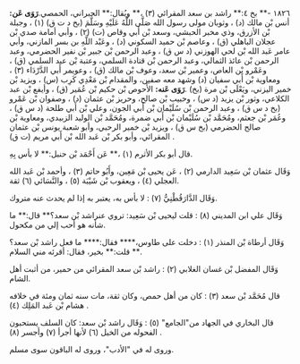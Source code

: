 ١٨٢٦ -** بخ ٤:** راشد بن سعد المقرائي (٣) ،** ويُقال:** الحبراني، الحمصي.**رَوَى عَن:** أنس بْن مالك (د) ، وثوبان مولى رسول الله صَلَّى اللَّهُ عَلَيْهِ وسَلَّمَ (بخ د ت ق) (١) ، وجبلة بْن الأزرق، وذي مخبر الحبشي، وسعد بْن أَبي وقاص (ت) (٢) ، وأبي أمامة صدي بْن عجلان الباهلي (ق) ، وعاصم بْن حميد السكوني (د) ، وعَبْد اللَّهِ بن بسر المازني، وأبي عامر عَبد الله بْن لحي الهوزني (د س ق) ، وعبد الرحمن بْن جبير بْن نفير الحضرمي، وعبد الرحمن بْن عائذ الثمالي، وعبد الرحمن بْن قتادة السلمي، وعتبة بْن عبد السلمي (ق) ، وعَمْرو بْن العاص، وعمير بْن سعد، وعوف بْن مالك (ق) ، وعويمر أَبي الدَّرْدَاء (٣) ، ومعاوية بْن أَبي سفيان (د) وشهد معه صفين، والمقدام بْن مَعْدِي كَرِب (س) ، ويزيد بْن خمير اليزني، ويَعْلَى بْن مرة (بخ) .**رَوَى عَنه:** الأَحوص بْن حكيم بْن عُمَير (ق) ، وأيفع بْن عبد الكلاعي، وثور بْن يزيد (د س) ، وحبيب بْن صالح، وحريز بْن عثمان (د) ، وصفوان بْن عَمْرو (بخ د س ق) ، وعبد الرحمن بْن سُلَيْمان بْن أَبي الجون، وعلي بْن أَبي طلحة (د س ق) ، وعُمَر بْن جعثم، ومُحَمَّد بْن سُلَيْمان بْن أَبي ضمرة، ومُحَمَّد بْن الوليد الزبيدي، ومعاوية بْن صالح الحضرمي (بخ س ق) ، ويزيد بْن خمير الرحبي، وأبو شعبة يونس بْن عثمان المقرائي، وأبو بكر بْن عَبد الله بْن أَبي مريم (ت ق) .

قال أبو بكر الأثرم (١) ،** عَن أَحْمَد بْن حنبل:** لا بأس بِهِ.

وَقَال عثمان بْن سَعِيد الدارمي (٢) ، عَن يحيى بْن مَعِين، وأَبُو حاتم (٣) ، وأحمد بْن عَبد الله العجلي (٤) ، ويعقوب بْن شَيْبَة (٥) ، والنَّسَائي (٦) ثقة.

وَقَال الدَّارَقُطْنِيُّ (٧) : لا بأس به، يعتبر به إذا لم يحدث عنه متروك.

وَقَال علي ابن المديني (٨) : قلت ليحيى بْن سَعِيد: تروي عنراشد بْن سعد؟** قال:** ما شأنه هو أحب إلي من مكحول.

وَقَال أرطاة بْن المنذر (١) : دخلت على طاوس،**** فقال:**** ما فعل راشد بْن سعد؟** قلت:** بخير، فقال: أقرئه مني السلام.

وَقَال المفضل بْن غسان الغلابي (٢) : راشد بْن سعد المقرائي من حمير، من أثبت أهل الشام.

قال مُحَمَّد بْن سعد (٣) : كان من أهل حمص، وكان ثقة، مات سنه ثمان ومئة في خلافه هشام بْن عَبد المَلِك (٤) .

قال البخاري في الجهاد من"الجامع" (٥) : وَقَال راشد بْن سعد: كان السلف يستحبون الفحوله من الخيل (٦) لأنها أجرأ (٧) وأجسر (٨) .

وروى له في "الأدب"، وروى له الباقون سوى مسلم.